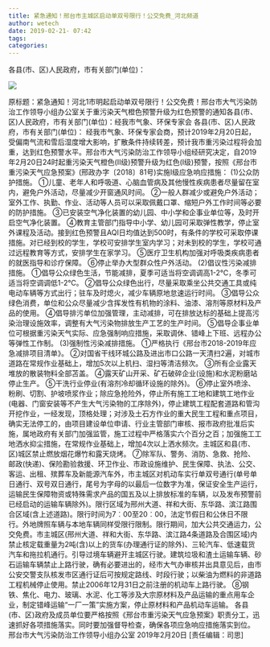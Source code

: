 ```yaml
---
title: 紧急通知！邢台市主城区启动单双号限行！公交免费_河北频道
author: wetech
date: 2019-02-21- 07:42
tags: 
categories: 
---
```

各县(市、区)人民政府，市有关部门(单位)：
<!-- more -->
                
<img align="center" border="0" src="http://p2.ifengimg.com/a/2016/0810/204c433878d5cf9size1_w16_h16.png" />
                
            
原标题：紧急通知！河北1市明起启动单双号限行！公交免费！邢台市大气污染防治工作领导小组办公室关于重污染天气橙色预警升级为红色预警的通知各县(市、区)人民政府，市有关部门(单位)：经我市气象、环保专家会
各县(市、区)人民政府，市有关部门(单位)：
经我市气象、环保专家会商，预计2019年2月20日起，受偏南气流和雪后湿度增大影响，扩散条件持续转差，预计我市重污染过程将会加重，达到红色预警水平。邢台市大气污染防治工作领导小组经研究决定，自2019年2月20日24时起重污染天气橙色(Ⅱ级)预警升级为红色(Ⅰ级)预警，按照《邢台市重污染天气应急预案》(邢政办字〔2018〕81号)实施Ⅰ级应急响应措施：
(1)公众防护措施。
①儿童、老年人和呼吸道、心脑血管病及其他慢性疾病患者尽量留在室内，避免户外活动，尽量减少开窗通风时间。
②一般人群减少或避免户外活动；室外工作、执勤、作业、活动等人员可以采取佩戴口罩、缩短户外工作时间等必要的防护措施。
③已安装空气净化装置的幼儿园、中小学和企事业单位等，及时开启空气净化装置。
④教育主管部门指导中小学、幼儿园可采取弹性教学，停止室外课程及活动。接到红色预警且AQI日均值达到500时，有条件的学校可采取停课措施。对已经到校的学生，学校可安排学生室内学习；对未到校的学生，学校可通过远程教育等方式，安排学生在家学习。
⑤医疗卫生机构加强对呼吸类疾病患者的就医指导和诊疗保障。
⑥停止举办大型群众性户外活动。
(2)倡议性污染减排措施。
①倡导公众绿色生活，节能减排，夏季可适当将空调调高1-2℃，冬季可适当将空调调低1-2℃。
②倡导公众绿色出行，尽量采取乘坐公共交通工具或纯电动车辆等方式出行；驻车及时熄火，减少车辆原地怠速运行时间。
③倡导公众绿色消费，单位和公众尽量减少含挥发性有机物的涂料、油漆、溶剂等原材料及产品的使用。
④倡导排污单位加强管理，主动减排，可在排放达标的基础上提高污染治理设施效率，调整有大气污染物排放生产工艺的生产时间。
⑤倡导企事业单位可根据重污染天气实际、应急强制响应措施，采取调休、错峰上下班、远程办公等弹性工作制。
(3)强制性污染减排措施。
①严格执行《邢台市2018-2019年应急减排项目清单》。
②对国省干线环城公路及进出市口公路一天清扫2遍，对城市道路在常规作业基础上，增加5次以上机扫、湿扫等清洁频次。
③所有企业露天堆放的散装物料全部苫盖。
④露天矿山开采、矿石破碎企业(设施)和水泥粉磨站停止生产。
⑤干洗行业停业(有溶剂冷却循环设施的除外)。
⑥停止室外喷涂、粉刷、切割、护坡喷浆作业；除应急抢险外，停止所有施工工地和建筑工地作业(电器、门窗安装等不产生大气污染物的工序除外)，停止建筑工程配套道路和管沟开挖作业，一经发现，顶格处理；对涉及土石方作业的重大民生工程和重点项目，确实无法停工的，由项目建设单位申请、行业主管部门审核、报市政府批准后实施，属地政府有关部门加强监管，施工过程中严格落实六个百分之百；加强施工工地洒水抑尘措施，在常规作业基础上，增加4次以上洒水频次。主城区和县(市、区)城区禁止燃放烟花爆竹和露天烧烤。
⑦除军队、警务、消防、急救、抢险、邮政(快递)、保险勘验救援、环卫作业、市政设施维护、民生保障、执法、公交、客运、出租、殡葬车及新能源汽车外，市主城区对机动车实行单双号通行(单号单日通行、双号双日通行，尾号为字母的以最后一位数字为准，保证安全生产运行，运输民生保障物资或特殊需求产品的国五及以上排放标准的车辆，以及发布预警前已经启动的运输车辆除外)。限行区域为邢州大道、祥和大街、东华路、滨江路围合区域(含上述道路)。限行时间为7︰00至20︰00，法定节假日和公休日不限行。外地牌照车辆与本地车辆同样受限行限制。限行期间，加大公共交通运力，公交免费。市主城区(邢州大道、祥和大街、东华路、滨江路4条道路及合围区域)内禁止核定载重量为2吨(含)以上的货车(办理通行证的除外)、三轮汽车、低速载货汽车和拖拉机通行。引导过境车辆避开主城区行驶。建筑垃圾和渣土运输车辆、砂石运输车辆禁止上路行驶，确有必要进出的，经市大气办审核并出具意见后，由市公安交警支队核发市区通行证后可按规定路线、时段行驶；以柴油为燃料的非道路工程机械停止使用。禁止2006年12月31日之前注册的机动车上路行驶。
⑧钢铁、焦化、电力、玻璃、水泥、化工等涉及大宗原材料及产品运输的重点用车企业，制定错峰运输“一厂一策”实施方案，停止原材料和产品机动车运输。
各县(市、区)政府及成员单位要严格按照《邢台市重污染天气应急预案》职责分工，迅速抓好各项措施落实。同时要加强督导检查，确保各项应急响应措施落实到位。
邢台市大气污染防治工作领导小组办公室
2019年2月20日
[责任编辑：司思]
            
